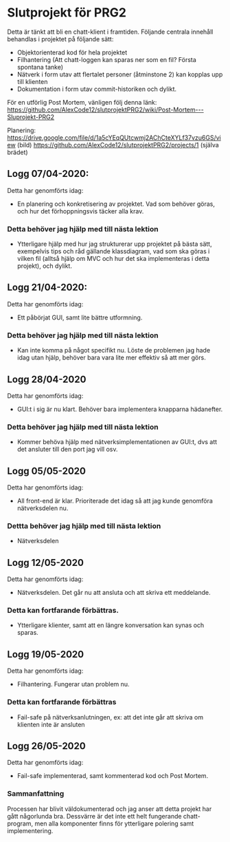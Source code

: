 # Slutprojekt för PRG2

Detta är tänkt att bli en chatt-klient i framtiden. Följande centrala innehåll behandlas i projektet på följande sätt:

* Objektorienterad kod för hela projektet
* Filhantering (Att chatt-loggen kan sparas ner som en fil? Första spontana tanke)
* Nätverk i form utav att flertalet personer (åtminstone 2) kan kopplas upp till klienten
* Dokumentation i form utav commit-historiken och dylikt.

För en utförlig Post Mortem, vänligen följ denna länk:
https://github.com/AlexCode12/slutprojektPRG2/wiki/Post-Mortem---Sluprojekt-PRG2

Planering:
https://drive.google.com/file/d/1a5cYEqQUtcwmj2AChCteXYLf37vzu6GS/view (bild)
https://github.com/AlexCode12/slutprojektPRG2/projects/1 (själva brädet)

## Logg 07/04-2020:

Detta har genomförts idag:

* En planering och konkretisering av projektet. Vad som behöver göras, och hur det förhoppningsvis täcker alla krav.

### Detta behöver jag hjälp med till nästa lektion

* Ytterligare hjälp med hur jag strukturerar upp projektet på bästa sätt, exempelvis tips och råd gällande klassdiagram, vad som ska göras i vilken fil (alltså hjälp om MVC och hur det ska implementeras i detta projekt), och dylikt. 

## Logg 21/04-2020:

Detta har genomförts idag:

* Ett påbörjat GUI, samt lite bättre utformning.

### Detta behöver jag hjälp med till nästa lektion

* Kan inte komma på något specifikt nu. Löste de problemen jag hade idag utan hjälp, behöver bara vara lite mer effektiv så att mer görs. 

## Logg 28/04-2020

Detta har genomförts idag:

* GUI:t i sig är nu klart. Behöver bara implementera knapparna hädanefter.

### Detta behöver jag hjälp med till nästa lektion

* Kommer behöva hjälp med nätverksimplementationen av GUI:t, dvs att det ansluter till den port jag vill osv. 

## Logg 05/05-2020

Detta har genomförts idag:

* All front-end är klar. Prioriterade det idag så att jag kunde genomföra nätverksdelen nu.

### Dettta behöver jag hjälp med till nästa lektion

* Nätverksdelen

## Logg 12/05-2020

Detta har genomförts idag:

* Nätverksdelen. Det går nu att ansluta och att skriva ett meddelande.

### Detta kan fortfarande förbättras.

* Ytterligare klienter, samt att en längre konversation kan synas och sparas.

## Logg 19/05-2020

Detta har genomförts idag: 

* Filhantering. Fungerar utan problem nu.

### Detta kan fortfarande förbättras

* Fail-safe på nätverksanlutningen, ex: att det inte går att skriva om klienten inte är ansluten

## Logg 26/05-2020

Detta har genomförts idag:

* Fail-safe implementerad, samt kommenterad kod och Post Mortem.

### Sammanfattning

Processen har blivit väldokumenterad och jag anser att detta projekt har gått någorlunda bra. Dessvärre är det inte ett helt fungerande chatt-program, men alla komponenter finns för ytterligare polering samt implementering.
